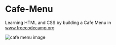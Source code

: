 # Cafe-Menu
Learning HTML and CSS by building a Cafe Menu in www.freecodecamp.org





![cafe menu image](https://github.com/dhivyaa2907/Cafe-Menu/assets/131953624/0a094e77-1849-4678-8025-34e10d2f2302)
